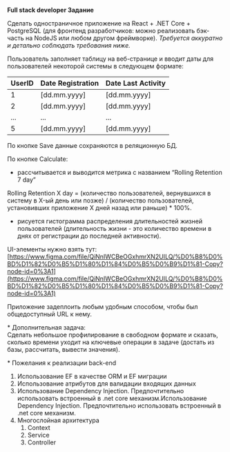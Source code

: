 **Full stack developer Задание**

Сделать одностраничное приложение на React \+ .NET Core \+ PostgreSQL (для фронтенд разработчиков: можно реализовать бэк-часть на NodeJS или любом другом фреймворке). *Требуется аккуратно и детально соблюдать требования ниже.*

Пользователь заполняет таблицу на веб\-странице и вводит даты для пользователей некоторой системы в следующем формате:

| UserID | Date Registration | Date Last Activity |
| :---- | :---- | :---- |
| 1 | \[dd.mm.yyyy\] | \[dd.mm.yyyy\] |
| 2 | \[dd.mm.yyyy\] | \[dd.mm.yyyy\] |
| ... | ... | ... |
| 5 | \[dd.mm.yyyy\] | \[dd.mm.yyyy\] |

   
По кнопке Save данные сохраняются в реляционную БД. 

По кнопке Calculate:

* рассчитывается и выводится метрика с названием “Rolling Retention 7 day”

Rolling Retention X day \= (количество пользователей, вернувшихся в систему в X-ый день или позже) / (количество пользователей, установивших приложение X дней назад или раньше) \* 100%.

* рисуется гистограмма распределения длительностей жизней пользователей (длительность жизни \- это количество времени в днях от регистрации до последней активности).

UI-элементы нужно взять тут: [https://www.figma.com/file/QiNnIWCBeOGxhmrXN2UILQ/%D0%B8%D0%BD%D1%82%D0%B5%D1%80%D1%84%D0%B5%D0%B9%D1%81-Copy?node-id=0%3A1](https://www.figma.com/file/QiNnIWCBeOGxhmrXN2UILQ/%D0%B8%D0%BD%D1%82%D0%B5%D1%80%D1%84%D0%B5%D0%B9%D1%81-Copy?node-id=0%3A1) 

Приложение задеплоить любым удобным способом, чтобы был общедоступный URL к нему.

\* Дополнительная задача:  
Сделать небольшое профилирование в свободном формате и сказать, сколько времени уходит на ключевые операции в задаче (достать из базы, рассчитать, вывести значения).

\* Пожелания к реализации back-end

1. Использование EF в качестве ORM и EF миграции  
2. Использование атрибутов для валидации входящих данных  
3. Использование Dependency Injection. Предпочтительно использовать встроенный в .net core механизм.Использование Dependency Injection. Предпочтительно использовать встроенный в .net core механизм.  
4. Многослойная архитектура  
   1. Context  
   2. Service  
   3. Controller
